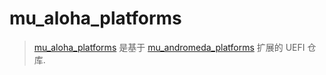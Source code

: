 # mu_aloha_platforms
> [mu_aloha_platforms](https://github.com/Project-Aloha/mu_aloha_platforms) 是基于 [mu_andromeda_platforms](https://github.com/WOA-Project/SurfaceDmu_andromeda_platformsuoPkg) 扩展的 UEFI 仓库.